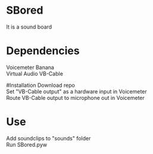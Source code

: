 # SBored
  It is a sound board  

# Dependencies
  Voicemeter Banana  
  Virtual Audio VB-Cable  

#Installation
  Download repo  
  Set "VB-Cable output" as a hardware input in Voicemeter  
  Route VB-Cable output to microphone out in Voicemeter  

# Use
  Add soundclips to "sounds" folder  
  Run SBored.pyw  
